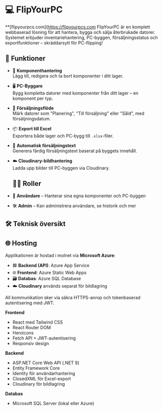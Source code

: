 # 💻 FlipYourPC

**[flipyourpcs.com](https://flipyourpcs.com
FlipYourPC är en komplett webbaserad lösning för att hantera, bygga och sälja återbrukade datorer. Systemet erbjuder inventariehantering, PC-byggen, försäljningsstatus och exportfunktioner – skräddarsytt för PC-flipping!

## 🚀 Funktioner

- 🧩 **Komponenthantering**  
  Lägg till, redigera och ta bort komponenter i ditt lager.

- 🖥️ **PC-Byggare**  
  Bygg kompletta datorer med komponenter från ditt lager – en komponent per typ.

- 💼 **Försäljningsflöde**  
  Märk datorer som "Planering", "Till försäljning" eller "Såld", med försäljningsdatum.

- 📦 **Export till Excel**  
  Exportera både lager och PC-bygg till `.xlsx`-filer.

- 🧾 **Automatisk försäljningstext**  
  Generera färdig försäljningstext baserat på byggets innehåll.

- ☁️ **Cloudinary-bildhantering**  
  Ladda upp bilder till PC-byggen via Cloudinary.

  ## 🧑‍💻 Roller

- 👤 **Användare** – Hanterar sina egna komponenter och PC-byggen  
- 🛠️ **Admin** – Kan administrera användare, se historik och mer

## 🛠️ Teknisk översikt

## 🌐 Hosting

Applikationen är hostad i molnet via **Microsoft Azure**:

- 🟦 **Backend (API)**: Azure App Service  
- 🌐 **Frontend**: Azure Static Web Apps  
- 🗃️ **Databas**: Azure SQL Database  
- ☁️ **Cloudinary** används separat för bildlagring

All kommunikation sker via säkra HTTPS-anrop och tokenbaserad autentisering med JWT.

**Frontend**  
- React med Tailwind CSS  
- React Router DOM  
- Heroicons  
- Fetch API + JWT-autentisering  
- Responsiv design

**Backend**  
- ASP.NET Core Web API (.NET 9)  
- Entity Framework Core  
- Identity för användarhantering  
- ClosedXML för Excel-export  
- Cloudinary för bildlagring

**Databas**  
- Microsoft SQL Server (lokal eller Azure)

